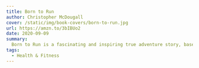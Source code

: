 ```yaml
---
title: Born to Run
author: Christopher McDougall 
cover: /static/img/book-covers/born-to-run.jpg
url: https://amzn.to/3bIBUo2
date: 2020-09-09
summary:
  Born to Run is a fascinating and inspiring true adventure story, based on humans pushing themselves to the limits.
tags:
  - Health & Fitness
---
```

